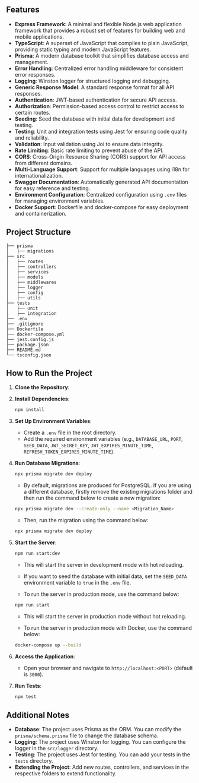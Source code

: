 ## Features

- **Express Framework**: A minimal and flexible Node.js web application framework that provides a robust set of features for building web and mobile applications.
- **TypeScript**: A superset of JavaScript that compiles to plain JavaScript, providing static typing and modern JavaScript features.
- **Prisma**: A modern database toolkit that simplifies database access and management.
- **Error Handling**: Centralized error handling middleware for consistent error responses.
- **Logging**: Winston logger for structured logging and debugging.
- **Generic Response Model**: A standard response format for all API responses.
- **Authentication**: JWT-based authentication for secure API access.
- **Authorization**: Permission-based access control to restrict access to certain routes.
- **Seeding**: Seed the database with initial data for development and testing.
- **Testing**: Unit and integration tests using Jest for ensuring code quality and reliability.
- **Validation**: Input validation using Joi to ensure data integrity.
- **Rate Limiting**: Basic rate limiting to prevent abuse of the API.
- **CORS**: Cross-Origin Resource Sharing (CORS) support for API access from different domains.
- **Multi-Language Support**: Support for multiple languages using i18n for internationalization.
- **Swagger Documentation**: Automatically generated API documentation for easy reference and testing.
- **Environment Configuration**: Centralized configuration using `.env` files for managing environment variables.
- **Docker Support**: Dockerfile and docker-compose for easy deployment and containerization.

## Project Structure

```
├── prisma
│   ├── migrations
├── src
│   ├── routes
│   ├── controllers
│   ├── services
│   ├── models
│   ├── middlewares
│   ├── logger
│   ├── config
│   ├── utils
├── tests
│   ├── unit
│   ├── integration
├── .env
├── .gitignore
├── Dockerfile
├── docker-compose.yml
├── jest.config.js
├── package.json
├── README.md
└── tsconfig.json
```

## How to Run the Project

1. **Clone the Repository**:

2. **Install Dependencies**:

   ```bash
   npm install
   ```

3. **Set Up Environment Variables**:

   - Create a `.env` file in the root directory.
   - Add the required environment variables (e.g., `DATABASE_URL`, `PORT`, `SEED_DATA`, `JWT_SECRET_KEY`, `JWT_EXPIRES_MINUTE_TIME`, `REFRESH_TOKEN_EXPIRES_MINUTE_TIME`).

4. **Run Database Migrations**:

   ```bash
   npx prisma migrate dev deploy
   ```

   - By default, migrations are produced for PostgreSQL. If you are using a different database, firstly remove the existing migrations folder and then run the command below to create a new migration:

   ```bash
   npx prisma migrate dev --create-only --name <Migration_Name>
   ```

   - Then, run the migration using the command below:

   ```bash
   npx prisma migrate dev deploy
   ```

5. **Start the Server**:

   ```bash
   npm run start:dev
   ```

   - This will start the server in development mode with hot reloading.
   - If you want to seed the database with initial data, set the `SEED_DATA` environment variable to `true` in the `.env` file.

   - To run the server in production mode, use the command below:

   ```bash
   npm run start
   ```

   - This will start the server in production mode without hot reloading.

   - To run the server in production mode with Docker, use the command below:

   ```bash
   docker-compose up --build
   ```

6. **Access the Application**:

   - Open your browser and navigate to `http://localhost:<PORT>` (default is `3000`).

7. **Run Tests**:
   ```bash
   npm test
   ```

## Additional Notes

- **Database**: The project uses Prisma as the ORM. You can modify the `prisma/schema.prisma` file to change the database schema.
- **Logging**: The project uses Winston for logging. You can configure the logger in the `src/logger` directory.
- **Testing**: The project uses Jest for testing. You can add your tests in the `tests` directory.
- **Extending the Project**: Add new routes, controllers, and services in the respective folders to extend functionality.
